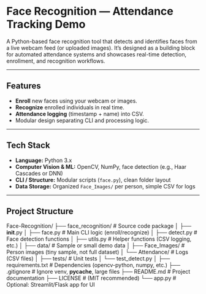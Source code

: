 # Face Recognition — Attendance Tracking Demo

A Python-based face recognition tool that detects and identifies faces from a live webcam feed (or uploaded images). It’s designed as a building block for automated attendance systems and showcases real-time detection, enrollment, and recognition workflows.

---

##  Features

- **Enroll** new faces using your webcam or images.
- **Recognize** enrolled individuals in real time.
- **Attendance logging** (timestamp + name) into CSV.
- Modular design separating CLI and processing logic.

---

##  Tech Stack

- **Language:** Python 3.x
- **Computer Vision & ML:** OpenCV, NumPy, face detection (e.g., Haar Cascades or DNN)
- **CLI / Structure:** Modular scripts (`face.py`), clean folder layout
- **Data Storage:** Organized `Face_Images/` per person, simple CSV for logs

---

##  Project Structure

Face-Recognition/
├── face_recognition/          # Source code package
│   ├── __init__.py
│   ├── face.py                # Main CLI logic (enroll/recognize)
│   ├── detect.py              # Face detection functions
│   ├── utils.py               # Helper functions (CSV logging, etc.)
│
├── data/                      # Sample or small demo data
│   ├── Face_Images/           # Person images (tiny sample, not full dataset)
│   └── Attendance/            # Logs (CSV files)
│
├── tests/                     # Unit tests
│   └── test_detect.py
│
├── requirements.txt           # Dependencies (opencv-python, numpy, etc.)
├── .gitignore                 # Ignore venv, __pycache__, large files
├── README.md                  # Project documentation
├── LICENSE                    # (MIT recommended)
└── app.py                     # Optional: Streamlit/Flask app for UI

